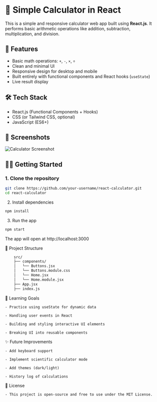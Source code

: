 # 🧮 Simple Calculator in React

This is a simple and responsive calculator web app built using **React.js**. It performs basic arithmetic operations like addition, subtraction, multiplication, and division.

## 🚀 Features

- Basic math operations: `+`, `-`, `×`, `÷`
- Clean and minimal UI
- Responsive design for desktop and mobile
- Built entirely with functional components and React hooks (`useState`)
- Live result display

## 🛠️ Tech Stack

- React.js (Functional Components + Hooks)
- CSS (or Tailwind CSS, optional)
- JavaScript (ES6+)

## 📸 Screenshots

![Calculator Screenshot](./screenshot.png) <!-- Add screenshot image if available -->

## 🧑‍💻 Getting Started

### 1. Clone the repository

```bash
git clone https://github.com/your-username/react-calculator.git
cd react-calculator
```

2. Install dependencies
```bash
npm install
```

3. Run the app
```bash
npm start
```
The app will open at http://localhost:3000

📁 Project Structure
```bash
    src/
    ├── components/
    │   └── Buttons.jsx
    │   └── Buttons.module.css
    │   └── Home.jsx
    │   └── Home.module.jsx
    ├── App.jsx
    ├── index.js
```
🧠 Learning Goals

    - Practice using useState for dynamic data

    - Handling user events in React

    - Building and styling interactive UI elements

    - Breaking UI into reusable components

✨ Future Improvements

    - Add keyboard support

    - Implement scientific calculator mode

    - Add themes (dark/light)

    - History log of calculations


📄 License

    - This project is open-source and free to use under the MIT License.